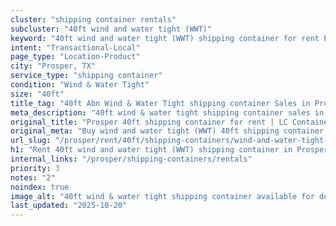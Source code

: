 ```yaml
---
cluster: "shipping container rentals"
subcluster: "40ft wind and water tight (WWT)"
keyword: "40ft wind and water tight (WWT) shipping container for rent Prosper, TX"
intent: "Transactional-Local"
page_type: "Location-Product"
city: "Prosper, TX"
service_type: "shipping container"
condition: "Wind & Water Tight"
size: "40ft"
title_tag: "40ft Abn Wind & Water Tight shipping container Sales in Prosper | LC Container"
meta_description: "40ft wind & water tight shipping container sales in Prosper. Fast delivery, competitive pricing. Serving shipping containers area. Quote ID: TEX. Call (214) 524-4168 for your free quote today."
original_title: "Prosper 40ft shipping container for rent | LC Container"
original_meta: "Buy wind and water tight (WWT) 40ft shipping container rent with local delivery in Prosper, TX. LC Container — local Since 2003. Request a fast quote today."
url_slug: "/prosper/rent/40ft/shipping-containers/wind-and-water-tight-wwt"
h1: "Rent 40ft wind and water tight (WWT) shipping container in Prosper"
internal_links: "/prosper/shipping-containers/rentals"
priority: 3
notes: "2"
noindex: true
image_alt: "40ft wind & water tight shipping container available for delivery in Prosper"
last_updated: "2025-10-20"
---
```


<!-- TODO: Add unique city/inventory copy, images, and internal links here. -->
